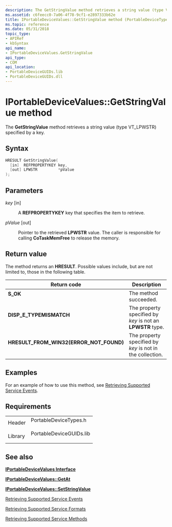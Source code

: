 ```yaml
---
description: The GetStringValue method retrieves a string value (type VT\_LPWSTR) specified by a key.
ms.assetid: c6feecc0-7a06-4f78-9cf1-e2897333b62e
title: IPortableDeviceValues::GetStringValue method (PortableDeviceTypes.h)
ms.topic: reference
ms.date: 05/31/2018
topic_type: 
- APIRef
- kbSyntax
api_name: 
- IPortableDeviceValues.GetStringValue
api_type: 
- COM
api_location: 
- PortableDeviceGUIDs.lib
- PortableDeviceGUIDs.dll
---
```


# IPortableDeviceValues::GetStringValue method

The **GetStringValue** method retrieves a string value (type VT\_LPWSTR) specified by a key.

## Syntax


```C++
HRESULT GetStringValue(
  [in]  REFPROPERTYKEY key,
  [out] LPWSTR         *pValue
);
```



## Parameters

<dl> <dt>

*key* \[in\]
</dt> <dd>

A **REFPROPERTYKEY** key that specifies the item to retrieve.

</dd> <dt>

*pValue* \[out\]
</dt> <dd>

Pointer to the retrieved **LPWSTR** value. The caller is responsible for calling **CoTaskMemFree** to release the memory.

</dd> </dl>

## Return value

The method returns an **HRESULT**. Possible values include, but are not limited to, those in the following table.



| Return code                                                                                                            | Description                                                           |
|------------------------------------------------------------------------------------------------------------------------|-----------------------------------------------------------------------|
| <dl> <dt>**S\_OK**</dt> </dl>                                   | The method succeeded.<br/>                                      |
| <dl> <dt>**DISP\_E\_TYPEMISMATCH**</dt> </dl>                   | The property specified by *key* is not an **LPWSTR** type.<br/> |
| <dl> <dt>**HRESULT\_FROM\_WIN32(ERROR\_NOT\_FOUND)**</dt> </dl> | The property specified by *key* is not in the collection.<br/>  |



 

## Examples

For an example of how to use this method, see [Retrieving Supported Service Events](retrieving-supported-events.md).

## Requirements



|                    |                                                                                                    |
|--------------------|----------------------------------------------------------------------------------------------------|
| Header<br/>  | <dl> <dt>PortableDeviceTypes.h</dt> </dl>   |
| Library<br/> | <dl> <dt>PortableDeviceGUIDs.lib</dt> </dl> |



## See also

<dl> <dt>

[**IPortableDeviceValues Interface**](iportabledevicevalues.md)
</dt> <dt>

[**IPortableDeviceValues::GetAt**](iportabledevicevalues-getat.md)
</dt> <dt>

[**IPortableDeviceValues::SetStringValue**](iportabledevicevalues-setstringvalue.md)
</dt> <dt>

[Retrieving Supported Service Events](retrieving-supported-events.md)
</dt> <dt>

[Retrieving Supported Service Formats](retrieving-supported-formats.md)
</dt> <dt>

[Retrieving Supported Service Methods](retrieving-supported-methods.md)
</dt> </dl>

 

 




